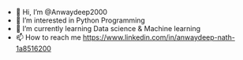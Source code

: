- 👋 Hi, I’m @Anwaydeep2000
- 👀 I’m interested in Python Programming
- 🌱 I’m currently learning  Data science & Machine learning
- 📫 How to reach me https://www.linkedin.com/in/anwaydeep-nath-1a8516200

<!---
Anwaydeep2000/Anwaydeep2000 is a ✨ special ✨ repository because its `README.md` (this file) appears on your GitHub profile.
You can click the Preview link to take a look at your changes.
--->
